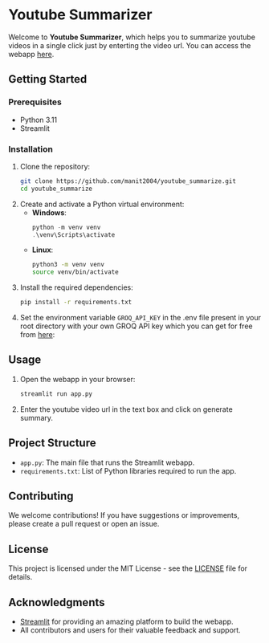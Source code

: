 # Youtube Summarizer

Welcome to **Youtube Summarizer**, which helps you to summarize youtube videos in a single click just by enterting the video url. You can access the webapp [here](https://summarizeyt.streamlit.app/).

## Getting Started

### Prerequisites

- Python 3.11
- Streamlit

### Installation

1. Clone the repository:
    ```bash
    git clone https://github.com/manit2004/youtube_summarize.git
    cd youtube_summarize
    ```
2. Create and activate a Python virtual environment:
    - **Windows**:
        ```powershell
        python -m venv venv
        .\venv\Scripts\activate
        ```
    - **Linux**:
        ```bash
        python3 -m venv venv
        source venv/bin/activate
        ```
3. Install the required dependencies:
    ```bash
    pip install -r requirements.txt
    ```
4. Set the environment variable `GROQ_API_KEY` in the .env file present in your root directory with your own GROQ API key which you can get for free from [here](https://console.groq.com/keys):


## Usage

1. Open the webapp in your browser:
    ```bash
    streamlit run app.py
    ```
2. Enter the youtube video url in the text box and click on generate summary.

## Project Structure

- `app.py`: The main file that runs the Streamlit webapp.
- `requirements.txt`: List of Python libraries required to run the app.

## Contributing

We welcome contributions! If you have suggestions or improvements, please create a pull request or open an issue.


## License

This project is licensed under the MIT License - see the [LICENSE](LICENSE) file for details.

## Acknowledgments

- [Streamlit](https://www.streamlit.io/) for providing an amazing platform to build the webapp.
- All contributors and users for their valuable feedback and support.
